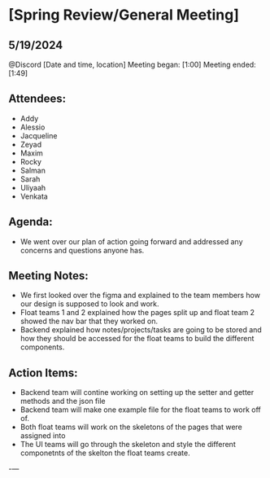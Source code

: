 
# [Spring Review/General Meeting]

## 5/19/2024 
@Discord 
[Date and time, location]
Meeting began: [1:00]
Meeting ended: [1:49]

## Attendees:
- Addy
- Alessio
- Jacqueline
- Zeyad
- Maxim
- Rocky
- Salman
- Sarah
- Uliyaah
- Venkata 

## Agenda:
- We went over our plan of action going forward and addressed any concerns and questions anyone has. 

## Meeting Notes:
- We first looked over the figma and explained to the team members how our design is supposed to look and work.
- Float teams 1 and 2 explained how the pages split up and float team 2 showed the nav bar that they worked on.
- Backend explained how notes/projects/tasks are going to be stored and how they should be accessed for the float teams to build the different components. 

## Action Items:
- Backend team will contine working on setting up the setter and getter methods and the json file
- Backend team will make one example file for the float teams to work off of. 
- Both float teams will work on the skeletons of the pages that were assigned into
- The UI teams will go through the skeleton and style the different componetnts of the skelton the float teams create. 

-—
